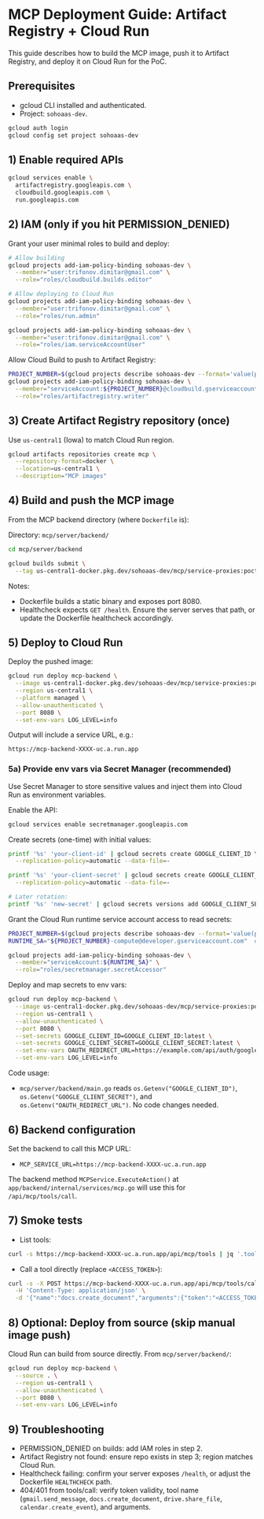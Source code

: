 # MCP Deployment Guide: Artifact Registry + Cloud Run

This guide describes how to build the MCP image, push it to Artifact Registry, and deploy it on Cloud Run for the PoC.

## Prerequisites

- gcloud CLI installed and authenticated.
- Project: `sohoaas-dev`.

```bash
gcloud auth login
gcloud config set project sohoaas-dev
```

## 1) Enable required APIs

```bash
gcloud services enable \
  artifactregistry.googleapis.com \
  cloudbuild.googleapis.com \
  run.googleapis.com
```

## 2) IAM (only if you hit PERMISSION_DENIED)

Grant your user minimal roles to build and deploy:

```bash
# Allow building
gcloud projects add-iam-policy-binding sohoaas-dev \
  --member="user:trifonov.dimitar@gmail.com" \
  --role="roles/cloudbuild.builds.editor"

# Allow deploying to Cloud Run
gcloud projects add-iam-policy-binding sohoaas-dev \
  --member="user:trifonov.dimitar@gmail.com" \
  --role="roles/run.admin"

gcloud projects add-iam-policy-binding sohoaas-dev \
  --member="user:trifonov.dimitar@gmail.com" \
  --role="roles/iam.serviceAccountUser"
```

Allow Cloud Build to push to Artifact Registry:

```bash
PROJECT_NUMBER=$(gcloud projects describe sohoaas-dev --format='value(projectNumber)')
gcloud projects add-iam-policy-binding sohoaas-dev \
  --member="serviceAccount:${PROJECT_NUMBER}@cloudbuild.gserviceaccount.com" \
  --role="roles/artifactregistry.writer"
```

## 3) Create Artifact Registry repository (once)

Use `us-central1` (Iowa) to match Cloud Run region.

```bash
gcloud artifacts repositories create mcp \
  --repository-format=docker \
  --location=us-central1 \
  --description="MCP images"
```

## 4) Build and push the MCP image

From the MCP backend directory (where `Dockerfile` is):

Directory: `mcp/server/backend/`

```bash
cd mcp/server/backend

gcloud builds submit \
  --tag us-central1-docker.pkg.dev/sohoaas-dev/mcp/service-proxies:poctag ./
```

Notes:
- Dockerfile builds a static binary and exposes port 8080.
- Healthcheck expects `GET /health`. Ensure the server serves that path, or update the Dockerfile healthcheck accordingly.

## 5) Deploy to Cloud Run

Deploy the pushed image:

```bash
gcloud run deploy mcp-backend \
  --image us-central1-docker.pkg.dev/sohoaas-dev/mcp/service-proxies:poctag \
  --region us-central1 \
  --platform managed \
  --allow-unauthenticated \
  --port 8080 \
  --set-env-vars LOG_LEVEL=info
```

Output will include a service URL, e.g.:

```
https://mcp-backend-XXXX-uc.a.run.app
```

### 5a) Provide env vars via Secret Manager (recommended)

Use Secret Manager to store sensitive values and inject them into Cloud Run as environment variables.

Enable the API:

```bash
gcloud services enable secretmanager.googleapis.com
```

Create secrets (one-time) with initial values:

```bash
printf '%s' 'your-client-id' | gcloud secrets create GOOGLE_CLIENT_ID \
  --replication-policy=automatic --data-file=-

printf '%s' 'your-client-secret' | gcloud secrets create GOOGLE_CLIENT_SECRET \
  --replication-policy=automatic --data-file=-

# Later rotation:
printf '%s' 'new-secret' | gcloud secrets versions add GOOGLE_CLIENT_SECRET --data-file=-
```

Grant the Cloud Run runtime service account access to read secrets:

```bash
PROJECT_NUMBER=$(gcloud projects describe sohoaas-dev --format='value(projectNumber)')
RUNTIME_SA="${PROJECT_NUMBER}-compute@developer.gserviceaccount.com"  # default runtime SA

gcloud projects add-iam-policy-binding sohoaas-dev \
  --member="serviceAccount:${RUNTIME_SA}" \
  --role="roles/secretmanager.secretAccessor"
```

Deploy and map secrets to env vars:

```bash
gcloud run deploy mcp-backend \
  --image us-central1-docker.pkg.dev/sohoaas-dev/mcp/service-proxies:poctag \
  --region us-central1 \
  --allow-unauthenticated \
  --port 8080 \
  --set-secrets GOOGLE_CLIENT_ID=GOOGLE_CLIENT_ID:latest \
  --set-secrets GOOGLE_CLIENT_SECRET=GOOGLE_CLIENT_SECRET:latest \
  --set-env-vars OAUTH_REDIRECT_URL=https://example.com/api/auth/google/callback \
  --set-env-vars LOG_LEVEL=info
```

Code usage:
- `mcp/server/backend/main.go` reads `os.Getenv("GOOGLE_CLIENT_ID")`, `os.Getenv("GOOGLE_CLIENT_SECRET")`, and `os.Getenv("OAUTH_REDIRECT_URL")`. No code changes needed.

## 6) Backend configuration

Set the backend to call this MCP URL:

- `MCP_SERVICE_URL=https://mcp-backend-XXXX-uc.a.run.app`

The backend method `MCPService.ExecuteAction()` at `app/backend/internal/services/mcp.go` will use this for `/api/mcp/tools/call`.

## 7) Smoke tests

- List tools:

```bash
curl -s https://mcp-backend-XXXX-uc.a.run.app/api/mcp/tools | jq '.tools | length'
```

- Call a tool directly (replace `<ACCESS_TOKEN>`):

```bash
curl -s -X POST https://mcp-backend-XXXX-uc.a.run.app/api/mcp/tools/call \
  -H 'Content-Type: application/json' \
  -d '{"name":"docs.create_document","arguments":{"token":"<ACCESS_TOKEN>","title":"PoC Doc"}}' | jq
```

## 8) Optional: Deploy from source (skip manual image push)

Cloud Run can build from source directly. From `mcp/server/backend/`:

```bash
gcloud run deploy mcp-backend \
  --source . \
  --region us-central1 \
  --allow-unauthenticated \
  --port 8080 \
  --set-env-vars LOG_LEVEL=info
```

## 9) Troubleshooting

- PERMISSION_DENIED on builds: add IAM roles in step 2.
- Artifact Registry not found: ensure repo exists in step 3; region matches Cloud Run.
- Healthcheck failing: confirm your server exposes `/health`, or adjust the Dockerfile `HEALTHCHECK` path.
- 404/401 from tools/call: verify token validity, tool name (`gmail.send_message`, `docs.create_document`, `drive.share_file`, `calendar.create_event`), and arguments.

